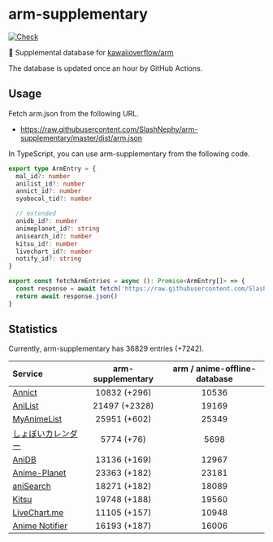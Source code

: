 # arm-supplementary

[![Check](https://github.com/SlashNephy/arm-supplementary/actions/workflows/check-node.yml/badge.svg)](https://github.com/SlashNephy/arm-supplementary/actions/workflows/check-node.yml)

💊 Supplemental database for [kawaiioverflow/arm](https://github.com/kawaiioverflow/arm)

The database is updated once an hour by GitHub Actions.

## Usage

Fetch arm.json from the following URL.

- https://raw.githubusercontent.com/SlashNephy/arm-supplementary/master/dist/arm.json

In TypeScript, you can use arm-supplementary from the following code.

```TypeScript
export type ArmEntry = {
  mal_id?: number
  anilist_id?: number
  annict_id?: number
  syobocal_tid?: number

  // extended
  anidb_id?: number
  animeplanet_id?: string
  anisearch_id?: number
  kitsu_id?: number
  livechart_id?: number
  notify_id?: string
}

export const fetchArmEntries = async (): Promise<ArmEntry[]> => {
  const response = await fetch('https://raw.githubusercontent.com/SlashNephy/arm-supplementary/master/dist/arm.json')
  return await response.json()
}
```

## Statistics

Currently, arm-supplementary has 36829 entries (+7242).

| Service                                     | arm-supplementary | arm / anime-offline-database |
| :------------------------------------------ | :---------------: | :--------------------------: |
| [Annict](https://annict.com)                |   10832 (+296)    |            10536             |
| [AniList](https://anilist.co)               |   21497 (+2328)   |            19169             |
| [MyAnimeList](https://myanimelist.net)      |   25951 (+602)    |            25349             |
| [しょぼいカレンダー](https://cal.syoboi.jp) |    5774 (+76)     |             5698             |
| [AniDB](https://anidb.net)                  |   13136 (+169)    |            12967             |
| [Anime-Planet](https://anime-planet.com)    |   23363 (+182)    |            23181             |
| [aniSearch](https://anisearch.com)          |   18271 (+182)    |            18089             |
| [Kitsu](https://kitsu.io)                   |   19748 (+188)    |            19560             |
| [LiveChart.me](https://livechart.me)        |   11105 (+157)    |            10948             |
| [Anime Notifier](https://notify.moe)        |   16193 (+187)    |            16006             |
